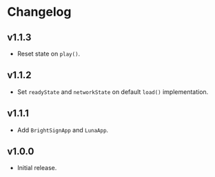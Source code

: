 # Changelog
## v1.1.3
- Reset state on `play()`.

## v1.1.2
- Set `readyState` and `networkState` on default `load()` implementation.

## v1.1.1
- Add `BrightSignApp` and `LunaApp`.

## v1.0.0
- Initial release.
